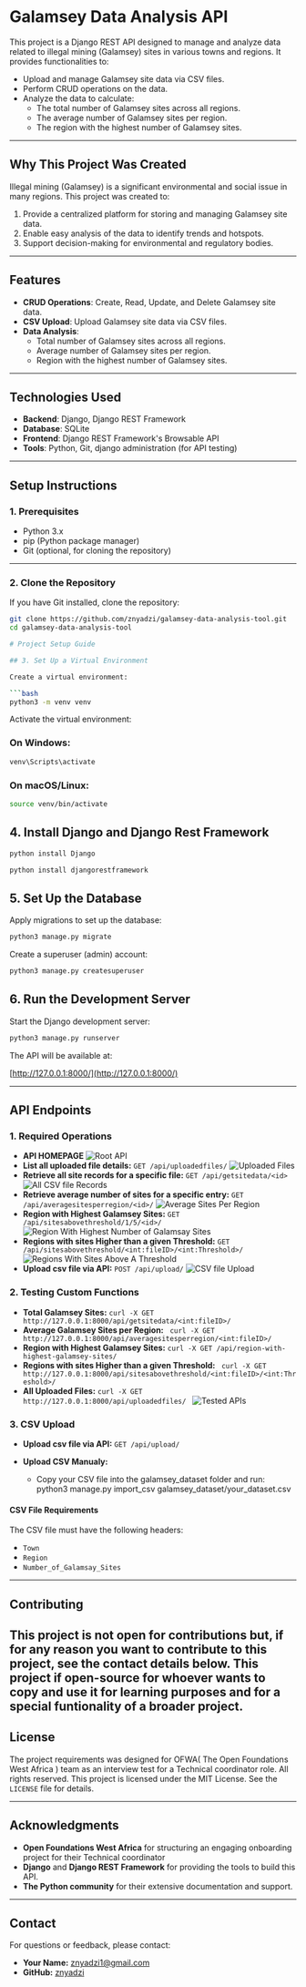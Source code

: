 # Galamsey Data Analysis API

This project is a Django REST API designed to manage and analyze data related to illegal mining (Galamsey) sites in various towns and regions. It provides functionalities to:
- Upload and manage Galamsey site data via CSV files.
- Perform CRUD operations on the data.
- Analyze the data to calculate:
  - The total number of Galamsey sites across all regions.
  - The average number of Galamsey sites per region.
  - The region with the highest number of Galamsey sites.

---

## Why This Project Was Created

Illegal mining (Galamsey) is a significant environmental and social issue in many regions. This project was created to:
1. Provide a centralized platform for storing and managing Galamsey site data.
2. Enable easy analysis of the data to identify trends and hotspots.
3. Support decision-making for environmental and regulatory bodies.

---

## Features

- **CRUD Operations**: Create, Read, Update, and Delete Galamsey site data.
- **CSV Upload**: Upload Galamsey site data via CSV files.
- **Data Analysis**:
  - Total number of Galamsey sites across all regions.
  - Average number of Galamsey sites per region.
  - Region with the highest number of Galamsey sites.

---

## Technologies Used

- **Backend**: Django, Django REST Framework
- **Database**: SQLite
- **Frontend**: Django REST Framework's Browsable API
- **Tools**: Python, Git, django administration (for API testing)

---

## Setup Instructions

### 1. Prerequisites

- Python 3.x
- pip (Python package manager)
- Git (optional, for cloning the repository)

---

### 2. Clone the Repository

If you have Git installed, clone the repository:
```bash
git clone https://github.com/znyadzi/galamsey-data-analysis-tool.git
cd galamsey-data-analysis-tool

# Project Setup Guide

## 3. Set Up a Virtual Environment

Create a virtual environment:

```bash
python3 -m venv venv
```

Activate the virtual environment:

### On Windows:

```bash
venv\Scripts\activate
```

### On macOS/Linux:

```bash
source venv/bin/activate
```
## 4. Install Django and Django Rest Framework
```bash
python install Django
```
```bash
python install djangorestframework
```
## 5. Set Up the Database

Apply migrations to set up the database:

```bash
python3 manage.py migrate
```

Create a superuser (admin) account:

```bash
python3 manage.py createsuperuser
```

## 6. Run the Development Server

Start the Django development server:

```bash
python3 manage.py runserver
```

The API will be available at:

[http://127.0.0.1:8000/](http://127.0.0.1:8000/)

---

## API Endpoints

### 1. Required Operations
- **API HOMEPAGE**
    ![Root API](https://raw.githubusercontent.com/znyadzi/ofwa-Interview-test/refs/heads/main/galamsey_DStore/TestingImages/rootapipage.png)
- **List all uploaded file details:** `GET /api/uploadedfiles/`
    ![Uploaded Files](https://raw.githubusercontent.com/znyadzi/ofwa-Interview-test/refs/heads/main/galamsey_DStore/TestingImages/uploadedfiles.png)
- **Retrieve all site records for a specific file:** `GET /api/getsitedata/<id>`
    ![All CSV file Records](https://raw.githubusercontent.com/znyadzi/ofwa-Interview-test/refs/heads/main/galamsey_DStore/TestingImages/allsitedatauploaded.png)
- **Retrieve average number of sites for a specific entry:** `GET /api/averagesitesperregion/<id>/`
    ![Average Sites Per Region](https://raw.githubusercontent.com/znyadzi/ofwa-Interview-test/refs/heads/main/galamsey_DStore/TestingImages/averagesitesperregion.png)
- **Region with Highest Galamsey Sites:** `GET /api/sitesabovethreshold/1/5/<id>/`
    ![Region With Highest Number of Galamsay Sites](https://raw.githubusercontent.com/znyadzi/ofwa-Interview-test/refs/heads/main/galamsey_DStore/TestingImages/regionwithhighestsites.png)
- **Regions with sites Higher than a given Threshold:** `GET /api/sitesabovethreshold/<int:fileID>/<int:Threshold>/`
    ![Regions With Sites Above A Threshold](https://raw.githubusercontent.com/znyadzi/ofwa-Interview-test/refs/heads/main/galamsey_DStore/TestingImages/regionsitesabovethreshold.png)
- **Upload csv file via API:** `POST /api/upload/`
    ![CSV file Upload](https://raw.githubusercontent.com/znyadzi/ofwa-Interview-test/refs/heads/main/galamsey_DStore/TestingImages/fileupload.png)
### 2. Testing Custom Functions

- **Total Galamsey Sites:** `curl -X GET http://127.0.0.1:8000/api/getsitedata/<int:fileID>/`
- **Average Galamsey Sites per Region:** ` curl -X GET http://127.0.0.1:8000/api/averagesitesperregion/<int:fileID>/`
- **Region with Highest Galamsey Sites:** `curl -X GET /api/region-with-highest-galamsey-sites/`
- **Regions with sites Higher than a given Threshold:** ` curl -X GET http://127.0.0.1:8000/api/sitesabovethreshold/<int:fileID>/<int:Threshold>/`
- **All Uploaded Files:** `curl -X GET http://127.0.0.1:8000/api/uploadedfiles/ `
    ![Tested APIs](https://raw.githubusercontent.com/znyadzi/ofwa-Interview-test/refs/heads/main/galamsey_DStore/TestingImages/testscenarios.png)

### 3. CSV Upload

- **Upload csv file via API:** `GET /api/upload/`

- **Upload CSV Manualy:** 
  - Copy your CSV file into the galamsey\_dataset folder and run:\
    &#x20;python3 manage.py import\_csv galamsey\_dataset/your\_dataset.csv

#### CSV File Requirements

The CSV file must have the following headers:

- `Town`
- `Region`
- `Number_of_Galamsay_Sites`

---

## Contributing

This project is not open for contributions but, if for any reason you want to contribute to this project, see the contact details below.
This project if open-source for whoever wants to copy and use it for learning purposes and for a special funtionality of a broader project.
---

## License

The project requirements was designed for OFWA( The Open Foundations West Africa ) team as an interview test for a Technical coordinator role.
All rights reserved.
This project is licensed under the MIT License. See the `LICENSE` file for details.

---

## Acknowledgments

- **Open Foundations West Africa** for structuring an engaging onboarding project for their Technical coordinator
- **Django** and **Django REST Framework** for providing the tools to build this API.
- **The Python community** for their extensive documentation and support.

---

## Contact

For questions or feedback, please contact:

- **Your Name:** [znyadzi1@gmail.com](mailto\:znyadzi1@gmail.com)
- **GitHub:** [znyadzi](https://github.com/znyadzi)
